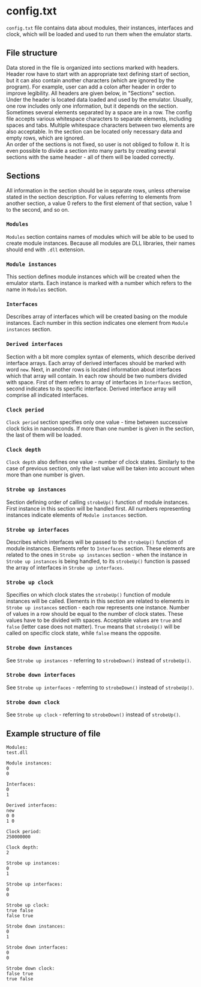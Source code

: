 # config.txt

`config.txt` file contains data about modules, their instances, interfaces and clock, which will be loaded and used to run them when the emulator starts.  


## File structure

Data stored in the file is organized into sections marked with headers. Header row have to start with an appropriate text defining start of section, but it can also contain another characters (which are ignored by the program). For example, user can add a colon after header in order to improve legibility. All headers are given below, in "Sections" section.  
Under the header is located data loaded and used by the emulator. Usually, one row includes only one information, but it depends on the section. Sometimes several elements separated by a space are in a row. The config file accepts various whitespace characters to separate elements, including spaces and tabs. Multiple whitespace characters between two elements are also acceptable. In the section can be located only necessary data and empty rows, which are ignored.  
An order of the sections is not fixed, so user is not obliged to follow it. It is even possible to divide a section into many parts by creating several sections with the same header - all of them will be loaded correctly.


## Sections

All information in the section should be in separate rows, unless otherwise stated in the section description. For values referring to elements from another section, a value 0 refers to the first element of that section, value 1 to the second, and so on.

### `Modules`
`Modules` section contains names of modules which will be able to be used to create module instances. Because all modules are DLL libraries, their names should end with `.dll` extension.

### `Module instances`
This section defines module instances which will be created when the emulator starts. Each instance is marked with a number which refers to the name in `Modules` section.

### `Interfaces`
Describes array of interfaces which will be created basing on the module instances. Each number in this section indicates one element from `Module instances` section.

### `Derived interfaces`
Section with a bit more complex syntax of elements, which describe derived interface arrays. Each array of derived interfaces should be marked with word `new`. Next, in another rows is located information about interfaces which that array will contain. In each row should be two numbers divided with space. First of them refers to array of interfaces in `Interfaces` section, second indicates to its specific interface. Derived interface array will comprise all indicated interfaces.

### `Clock period`
`Clock period` section specifies only one value - time between successive clock ticks in nanoseconds. If more than one number is given in the section, the last of them will be loaded.

### `Clock depth`
`Clock depth` also defines one value - number of clock states. Similarly to the case of previous section, only the last value will be taken into account when more than one number is given.

### `Strobe up instances`
Section defining order of calling `strobeUp()` function of module instances. First instance in this section will be handled first. All numbers representing instances indicate elements of `Module instances` section.

### `Strobe up interfaces`
Describes which interfaces will be passed to the `strobeUp()` function of module instances. Elements refer to `Interfaces` section. These elements are related to the ones in `Strobe up instances` section - when the instance in `Strobe up instances` is being handled, to its `strobeUp()` function is passed the array of interfaces in `Strobe up interfaces`.

### `Strobe up clock`
Specifies on which clock states the `strobeUp()` function of module instances will be called. Elements in this section are related to elements in `Strobe up instances` section - each row represents one instance. Number of values in a row should be equal to the number of clock states. These values have to be divided with spaces. Acceptable values are `true` and `false` (letter case does not matter). `True` means that `strobeUp()` will be called on specific clock state, while `false` means the opposite.

### `Strobe down instances`
See `Strobe up instances` - referring to `strobeDown()` instead of `strobeUp()`.

### `Strobe down interfaces`
See `Strobe up interfaces` - referring to `strobeDown()` instead of `strobeUp()`.

### `Strobe down clock`
See `Strobe up clock` - referring to `strobeDown()` instead of `strobeUp()`.


## Example structure of file

```
Modules:
test.dll

Module instances:
0
0

Interfaces:
0
1

Derived interfaces:
new
0 0
1 0

Clock period:
250000000

Clock depth:
2

Strobe up instances:
0
1

Strobe up interfaces:
0
0

Strobe up clock:
true false
false true

Strobe down instances:
0
1

Strobe down interfaces:
0
0

Strobe down clock:
false true
true false
```